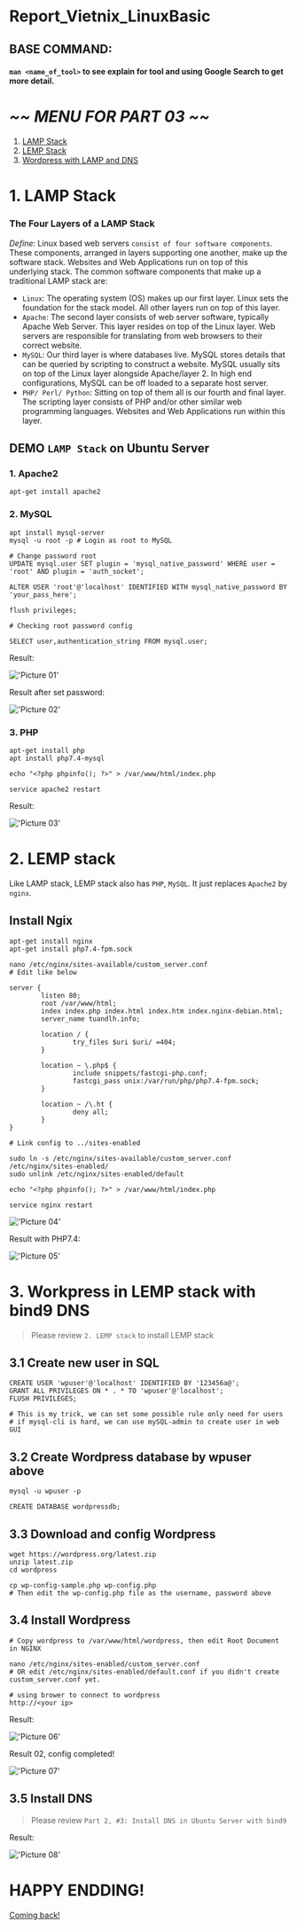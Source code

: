 # Report_Vietnix_LinuxBasic

## BASE COMMAND:
#### `man <name_of_tool>` to see explain for tool and using Google Search to get more detail.

# *~~ MENU FOR PART 03 ~~*

1. <a href='#1'>LAMP Stack</a>
1. <a href='#2'>LEMP Stack</a>
1. <a href='#3'>Wordpress with LAMP and DNS</a>

<div id='1'></div>

# 1. LAMP Stack

### The Four Layers of a LAMP Stack

*Define:* Linux based web servers `consist of four software components`. These components, arranged in layers supporting one another, make up the software stack. Websites and Web Applications run on top of this underlying stack. The common software components that make up a traditional LAMP stack are:

* `Linux`: The operating system (OS) makes up our first layer. Linux sets the foundation for the stack model. All other layers run on top of this layer.
* `Apache`: The second layer consists of web server software, typically Apache Web Server. This layer resides on top of the Linux layer. Web servers are responsible for translating from web browsers to their correct website.
* `MySQL`: Our third layer is where databases live. MySQL stores details that can be queried by scripting to construct a website. MySQL usually sits on top of the Linux layer alongside Apache/layer 2. In high end configurations, MySQL can be off loaded to a separate host server.
* `PHP/ Perl/ Python`: Sitting on top of them all is our fourth and final layer. The scripting layer consists of PHP and/or other similar web programming languages. Websites and Web Applications run within this layer.


## DEMO `LAMP Stack` on Ubuntu Server

### 1. Apache2

```
apt-get install apache2
```

### 2. MySQL

```
apt install mysql-server
mysql -u root -p # Login as root to MySQL

# Change password root
UPDATE mysql.user SET plugin = 'mysql_native_password' WHERE user = 'root' AND plugin = 'auth_socket';

ALTER USER 'root'@'localhost' IDENTIFIED WITH mysql_native_password BY 'your_pass_here';

flush privileges;

# Checking root password config

SELECT user,authentication_string FROM mysql.user;

```

Result: 

!['Picture 01'](src/01.png)

Result after set password:

!['Picture 02'](src/02.png)

### 3. PHP

```
apt-get install php
apt install php7.4-mysql

echo "<?php phpinfo(); ?>" > /var/www/html/index.php

service apache2 restart
```

Result:

!['Picture 03'](src/03.png)

<div id='2'></div>

# 2. LEMP stack

Like LAMP stack, LEMP stack also has `PHP`, `MySQL`. It just replaces `Apache2` by `nginx`.

## Install Ngix

```
apt-get install nginx
apt-get install php7.4-fpm.sock

nano /etc/nginx/sites-available/custom_server.conf
# Edit like below

server {
        listen 80;
        root /var/www/html;
        index index.php index.html index.htm index.nginx-debian.html;
        server_name tuandlh.info;

        location / {
                try_files $uri $uri/ =404;
        }

        location ~ \.php$ {
                include snippets/fastcgi-php.conf;
                fastcgi_pass unix:/var/run/php/php7.4-fpm.sock;
        }

        location ~ /\.ht {
                deny all;
        }
}

# Link config to ../sites-enabled

sudo ln -s /etc/nginx/sites-available/custom_server.conf /etc/nginx/sites-enabled/
sudo unlink /etc/nginx/sites-enabled/default

echo "<?php phpinfo(); ?>" > /var/www/html/index.php

service nginx restart
```

!['Picture 04'](src/04.png)

Result with PHP7.4:

!['Picture 05'](src/05.png)

<div id='3'></div>

# 3. Workpress in LEMP stack with bind9 DNS

> Please review `2. LEMP stack` to install LEMP stack

## 3.1 Create new user in SQL

```
CREATE USER 'wpuser'@'localhost' IDENTIFIED BY '123456a@';
GRANT ALL PRIVILEGES ON * . * TO 'wpuser'@'localhost';
FLUSH PRIVILEGES;

# This is my trick, we can set some possible rule only need for users
# if mysql-cli is hard, we can use mySQL-admin to create user in web GUI
```

## 3.2 Create Wordpress database by wpuser above

```
mysql -u wpuser -p

CREATE DATABASE wordpressdb; 
```

## 3.3 Download and config Wordpress

```
wget https://wordpress.org/latest.zip
unzip latest.zip
cd wordpress

cp wp-config-sample.php wp-config.php
# Then edit the wp-config.php file as the username, password above
```

## 3.4 Install Wordpress

```
# Copy wordpress to /var/www/html/wordpress, then edit Root Document in NGINX

nano /etc/nginx/sites-enabled/custom_server.conf
# OR edit /etc/nginx/sites-enabled/default.conf if you didn't create custom_server.conf yet.

# using brower to connect to wordpress
http://<your ip>
```

Result: 

!['Picture 06'](src/06.png)

Result 02, config completed!

!['Picture 07'](src/07.png)

## 3.5 Install DNS

> Please review `Part 2, #3: Install DNS in Ubuntu Server with bind9`

Result:

!['Picture 08'](src/08.png)

# HAPPY ENDDING!

<a href='../README.md'>Coming back!</a>